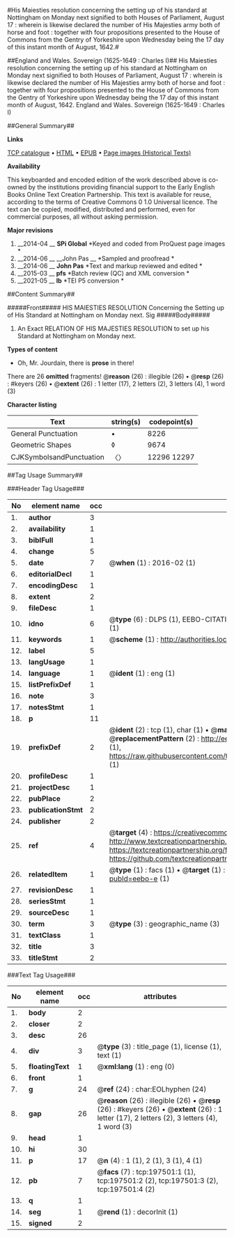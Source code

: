 #His Maiesties resolution concerning the setting up of his standard at Nottingham on Monday next signified to both Houses of Parliament, August 17 : wherein is likewise declared the number of His Majesties army both of horse and foot : together with four propositions presented to the House of Commons from the Gentry of Yorkeshire upon Wednesday being the 17 day of this instant month of August, 1642.#

##England and Wales. Sovereign (1625-1649 : Charles I)##
His Maiesties resolution concerning the setting up of his standard at Nottingham on Monday next signified to both Houses of Parliament, August 17 : wherein is likewise declared the number of His Majesties army both of horse and foot : together with four propositions presented to the House of Commons from the Gentry of Yorkeshire upon Wednesday being the 17 day of this instant month of August, 1642.
England and Wales. Sovereign (1625-1649 : Charles I)

##General Summary##

**Links**

[TCP catalogue](http://www.ota.ox.ac.uk/tcp/)  • 
[HTML](http://tei.it.ox.ac.uk/tcp/Texts-HTML/free/B19/B19192.html)  • 
[EPUB](http://tei.it.ox.ac.uk/tcp/Texts-EPUB/free/B19/B19192.epub) • 
[Page images (Historical Texts)](https://historicaltexts.jisc.ac.uk/eebo-12224561e)

**Availability**

This keyboarded and encoded edition of the work described above is co-owned by the
    institutions providing financial support to the Early English Books Online Text Creation
    Partnership. This text is available for reuse, according to the terms of  Creative Commons 0 1.0 Universal
    licence. The text can be copied, modified, distributed and performed, even for commercial
    purposes, all without asking permission.

**Major revisions**

1. __2014-04 __ __SPi Global__ *Keyed and coded from ProQuest page images *
1. __2014-06 __ __John Pas __ *Sampled and proofread *
1. __2014-06 __ __John Pas__ *Text and markup reviewed and edited *
1. __2015-03 __ __pfs__ *Batch review (QC) and XML conversion *
1. __2021-05 __ __lb__ *TEI P5 conversion *

##Content Summary##

#####Front#####
HIS MAIESTIES RESOLUTION Concerning the Setting up of His Standard at Nottingham on Monday next. Sig
#####Body#####

1. An Exact RELATION OF HIS MAJESTIES RESOLUTION to set up his Standard at Nottingham on Monday next.

**Types of content**

  * Oh, Mr. Jourdain, there is **prose** in there!

There are 26 **omitted** fragments! 
 @__reason__ (26) : illegible (26)  •  @__resp__ (26) : #keyers (26)  •  @__extent__ (26) : 1 letter (17), 2 letters (2), 3 letters (4), 1 word (3)

**Character listing**


|Text|string(s)|codepoint(s)|
|---|---|---|
|General Punctuation|•|8226|
|Geometric Shapes|◊|9674|
|CJKSymbolsandPunctuation|〈〉|12296 12297|

##Tag Usage Summary##

###Header Tag Usage###

|No|element name|occ|attributes|
|---|---|---|---|
|1.|__author__|3||
|2.|__availability__|1||
|3.|__biblFull__|1||
|4.|__change__|5||
|5.|__date__|7| @__when__ (1) : 2016-02 (1)|
|6.|__editorialDecl__|1||
|7.|__encodingDesc__|1||
|8.|__extent__|2||
|9.|__fileDesc__|1||
|10.|__idno__|6| @__type__ (6) : DLPS (1), EEBO-CITATION (1), VID (1), EEBO-PROQUEST (1), STC (1), OCLC (1)|
|11.|__keywords__|1| @__scheme__ (1) : http://authorities.loc.gov/ (1)|
|12.|__label__|5||
|13.|__langUsage__|1||
|14.|__language__|1| @__ident__ (1) : eng (1)|
|15.|__listPrefixDef__|1||
|16.|__note__|3||
|17.|__notesStmt__|1||
|18.|__p__|11||
|19.|__prefixDef__|2| @__ident__ (2) : tcp (1), char (1)  •  @__matchPattern__ (2) : ([0-9\-]+):([0-9IVX]+) (1), (.+) (1)  •  @__replacementPattern__ (2) : http://eebo.chadwyck.com/downloadtiff?vid=$1&page=$2 (1), https://raw.githubusercontent.com/textcreationpartnership/Texts/master/tcpchars.xml#$1 (1)|
|20.|__profileDesc__|1||
|21.|__projectDesc__|1||
|22.|__pubPlace__|2||
|23.|__publicationStmt__|2||
|24.|__publisher__|2||
|25.|__ref__|4| @__target__ (4) : https://creativecommons.org/publicdomain/zero/1.0/ (1), http://www.textcreationpartnership.org/docs/. (1), https://textcreationpartnership.org/faq/#faq05 (1), https://github.com/textcreationpartnership (1)|
|26.|__relatedItem__|1| @__type__ (1) : facs (1)  •  @__target__ (1) : https://data.historicaltexts.jisc.ac.uk/view?pubId=eebo-e (1)|
|27.|__revisionDesc__|1||
|28.|__seriesStmt__|1||
|29.|__sourceDesc__|1||
|30.|__term__|3| @__type__ (3) : geographic_name (3)|
|31.|__textClass__|1||
|32.|__title__|3||
|33.|__titleStmt__|2||


###Text Tag Usage###

|No|element name|occ|attributes|
|---|---|---|---|
|1.|__body__|2||
|2.|__closer__|2||
|3.|__desc__|26||
|4.|__div__|3| @__type__ (3) : title_page (1), license (1), text (1)|
|5.|__floatingText__|1| @__xml:lang__ (1) : eng (0)|
|6.|__front__|1||
|7.|__g__|24| @__ref__ (24) : char:EOLhyphen (24)|
|8.|__gap__|26| @__reason__ (26) : illegible (26)  •  @__resp__ (26) : #keyers (26)  •  @__extent__ (26) : 1 letter (17), 2 letters (2), 3 letters (4), 1 word (3)|
|9.|__head__|1||
|10.|__hi__|30||
|11.|__p__|17| @__n__ (4) : 1 (1), 2 (1), 3 (1), 4 (1)|
|12.|__pb__|7| @__facs__ (7) : tcp:197501:1 (1), tcp:197501:2 (2), tcp:197501:3 (2), tcp:197501:4 (2)|
|13.|__q__|1||
|14.|__seg__|1| @__rend__ (1) : decorInit (1)|
|15.|__signed__|2||
